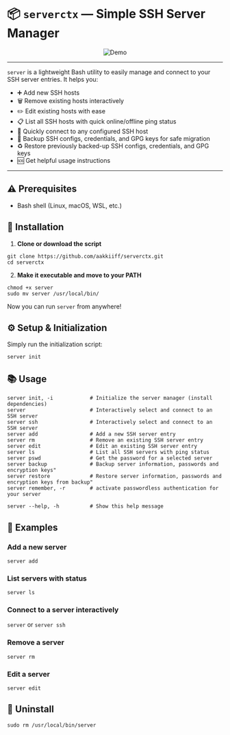 
# 📦 `serverctx` — Simple SSH Server Manager

<p align="center">
  <img src="./assets/Demo.gif" alt="Demo" />
</p>
<hr>

`server` is a lightweight Bash utility to easily manage and connect to your SSH server entries. It helps you:

- ➕ Add new SSH hosts
- 🗑 Remove existing hosts interactively
- ✏️ Edit existing hosts with ease
- 📋 List all SSH hosts with quick online/offline ping status
- 🔑 Quickly connect to any configured SSH host 
- 💾 Backup SSH configs, credentials, and GPG keys for safe migration
- ♻️ Restore previously backed-up SSH configs, credentials, and GPG keys
- 🆘 Get helpful usage instructions

---

## ⚠️ Prerequisites

- Bash shell (Linux, macOS, WSL, etc.)
## 🚀 Installation
1.  **Clone or download the script**
```
git clone https://github.com/aakkiiff/serverctx.git
cd serverctx
```
2.  **Make it executable and move to your PATH**
```
chmod +x server
sudo mv server /usr/local/bin/
```
Now you can run `server` from anywhere!
## ⚙️ Setup & Initialization
Simply run the initialization script:
```
server init
```
## 📚 Usage
```
server init, -i            # Initialize the server manager (install dependencies)
server                     # Interactively select and connect to an SSH server
server ssh                 # Interactively select and connect to an SSH server
server add                 # Add a new SSH server entry
server rm                  # Remove an existing SSH server entry
server edit                # Edit an existing SSH server entry
server ls                  # List all SSH servers with ping status
server pswd                # Get the password for a selected server
server backup              # Backup server information, passwords and encryption keys"
server restore             # Restore server information, passwords and encryption keys from backup"
server remember, -r        # activate passwordless authentication for your server

server --help, -h          # Show this help message
```

## 🧪 Examples
### Add a new server
`server add`
### List servers with status
`server ls`
### Connect to a server interactively
`server` 
or
`server ssh`
### Remove a server
`server rm`
### Edit a server
`server edit`
## 🧹 Uninstall
`sudo rm /usr/local/bin/server`

